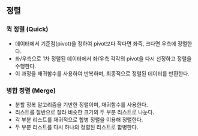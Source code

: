 ## 정렬

### 퀵 정렬 (Quick)

- 데이터에서 기준점(pivot)을 정하여 pivot보다 작다면 좌즉, 크다면 우측에 정렬한다.
- 좌/우측으로 1차 정렬된 데이터에서 좌/우측 각각의 pivot을 다시 선정하고 정렬을 수행한다.
- 이 과정을 재귀함수를 사용하여 반복하며, 최종적으로 정렬된 데이터를 반환한다.

### 병합 정렬 (Merge)

- 분할 정복 알고리즘을 기반한 정렬이며, 재귀함수를 사용한다.
- 리스트를 절반으로 잘라 비슷한 크기의 두 부분 리스트로 나눈다.
- 각 부분 리스트를 재귀적으로 합병 정렬을 이용해 정렬한다.
- 두 부분 리스트를 다시 하나의 정렬된 리스트로 합병한다.

